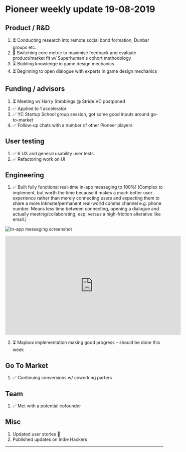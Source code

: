 # Pioneer weekly update 19-08-2019

## Product / R&D

1. ⏳ Conducting research into remote social bond formation, Dunbar groups etc.
2. 🧪 Switching core metric to maximise feedback and evaluate product/market fit w/ Superhuman's cohort methodology
3. ⏳ Building knowledge in game design mechanics
4. ⏳ Beginning to open dialogue with experts in game design mechanics


## Funding / advisors

1. ⏳ Meeting w/ Harry Stebbings @ Stride.VC postponed
2. ✅ Applied to 1 accelerator
3. ✅ YC Startup School group session, got some good inputs around go-to-market
4. ✅ Follow-up chats with a number of other Pioneer players


## User testing

1. ✅ 6 UX and general usability user tests
2. ✅ Refactoring work on UI  

  
## Engineering

1. ✅ Built fully functional real-time in-app messaging to 100%! 
(Complex to implement, but worth the time because it makes a much better user experience rather than merely connecting users and expecting them to share a more intimate/permanent real-world comms channel e.g. phone number. Means less time between connecting, opening a dialogue and actually meeting/collaborating, esp. versus a high-friction alterative like email.)  

![In-app messaging screenshot](https://johnnymakes.github.io/pioneer-updates/assets/img/in-app-messaging.png)  


<iframe width="560" height="315" src="https://www.youtube.com/embed/H2cmWFk5RzY" frameborder="0" allow="accelerometer; autoplay; encrypted-media; gyroscope; picture-in-picture" allowfullscreen></iframe>  



2. ⏳ Mapbox implementation making good progress – should be done this week  


  
## Go To Market

1. ✅ Continuing conversions w/ coworking parters


## Team

1. ✅ Met with a potential cofounder


## Misc

1. Updated user stories 📝 
2. Published updates on Indie Hackers  
  
----



